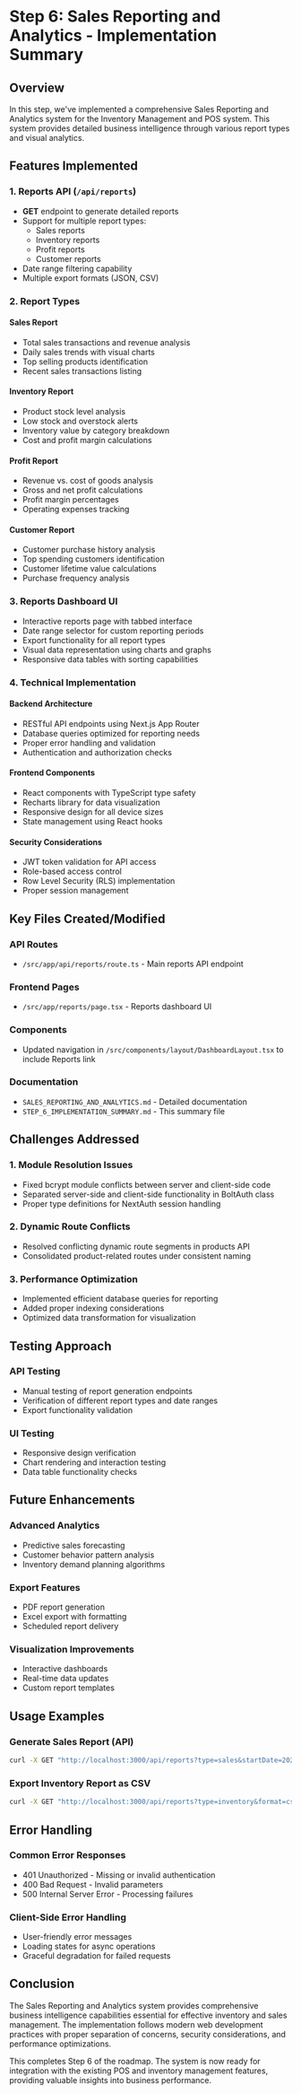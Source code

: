 # Step 6: Sales Reporting and Analytics - Implementation Summary

## Overview
In this step, we've implemented a comprehensive Sales Reporting and Analytics system for the Inventory Management and POS system. This system provides detailed business intelligence through various report types and visual analytics.

## Features Implemented

### 1. Reports API (`/api/reports`)
- **GET** endpoint to generate detailed reports
- Support for multiple report types:
  - Sales reports
  - Inventory reports
  - Profit reports
  - Customer reports
- Date range filtering capability
- Multiple export formats (JSON, CSV)

### 2. Report Types

#### Sales Report
- Total sales transactions and revenue analysis
- Daily sales trends with visual charts
- Top selling products identification
- Recent sales transactions listing

#### Inventory Report
- Product stock level analysis
- Low stock and overstock alerts
- Inventory value by category breakdown
- Cost and profit margin calculations

#### Profit Report
- Revenue vs. cost of goods analysis
- Gross and net profit calculations
- Profit margin percentages
- Operating expenses tracking

#### Customer Report
- Customer purchase history analysis
- Top spending customers identification
- Customer lifetime value calculations
- Purchase frequency analysis

### 3. Reports Dashboard UI
- Interactive reports page with tabbed interface
- Date range selector for custom reporting periods
- Export functionality for all report types
- Visual data representation using charts and graphs
- Responsive data tables with sorting capabilities

### 4. Technical Implementation

#### Backend Architecture
- RESTful API endpoints using Next.js App Router
- Database queries optimized for reporting needs
- Proper error handling and validation
- Authentication and authorization checks

#### Frontend Components
- React components with TypeScript type safety
- Recharts library for data visualization
- Responsive design for all device sizes
- State management using React hooks

#### Security Considerations
- JWT token validation for API access
- Role-based access control
- Row Level Security (RLS) implementation
- Proper session management

## Key Files Created/Modified

### API Routes
- `/src/app/api/reports/route.ts` - Main reports API endpoint

### Frontend Pages
- `/src/app/reports/page.tsx` - Reports dashboard UI

### Components
- Updated navigation in `/src/components/layout/DashboardLayout.tsx` to include Reports link

### Documentation
- `SALES_REPORTING_AND_ANALYTICS.md` - Detailed documentation
- `STEP_6_IMPLEMENTATION_SUMMARY.md` - This summary file

## Challenges Addressed

### 1. Module Resolution Issues
- Fixed bcrypt module conflicts between server and client-side code
- Separated server-side and client-side functionality in BoltAuth class
- Proper type definitions for NextAuth session handling

### 2. Dynamic Route Conflicts
- Resolved conflicting dynamic route segments in products API
- Consolidated product-related routes under consistent naming

### 3. Performance Optimization
- Implemented efficient database queries for reporting
- Added proper indexing considerations
- Optimized data transformation for visualization

## Testing Approach

### API Testing
- Manual testing of report generation endpoints
- Verification of different report types and date ranges
- Export functionality validation

### UI Testing
- Responsive design verification
- Chart rendering and interaction testing
- Data table functionality checks

## Future Enhancements

### Advanced Analytics
- Predictive sales forecasting
- Customer behavior pattern analysis
- Inventory demand planning algorithms

### Export Features
- PDF report generation
- Excel export with formatting
- Scheduled report delivery

### Visualization Improvements
- Interactive dashboards
- Real-time data updates
- Custom report templates

## Usage Examples

### Generate Sales Report (API)
```bash
curl -X GET "http://localhost:3000/api/reports?type=sales&startDate=2024-01-01&endDate=2024-01-31"
```

### Export Inventory Report as CSV
```bash
curl -X GET "http://localhost:3000/api/reports?type=inventory&format=csv"
```

## Error Handling

### Common Error Responses
- 401 Unauthorized - Missing or invalid authentication
- 400 Bad Request - Invalid parameters
- 500 Internal Server Error - Processing failures

### Client-Side Error Handling
- User-friendly error messages
- Loading states for async operations
- Graceful degradation for failed requests

## Conclusion

The Sales Reporting and Analytics system provides comprehensive business intelligence capabilities essential for effective inventory and sales management. The implementation follows modern web development practices with proper separation of concerns, security considerations, and performance optimizations.

This completes Step 6 of the roadmap. The system is now ready for integration with the existing POS and inventory management features, providing valuable insights into business performance.